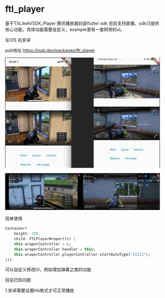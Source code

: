 # ftl_player

基于TXLiteAVSDK_Player 腾讯播放器封装flutter sdk 目前支持直播，sdk只提供核心功能，具体功能需要自定义，example里有一套附带的ui。

左iOS    右安卓

pub地址 https://pub.dev/packages/ftl_player

![Image text](https://raw.githubusercontent.com/tion126/ftl_player/main/screenshot1.png)

![Image text](https://raw.githubusercontent.com/tion126/ftl_player/main/screenshot2.png)


简单使用
``` dart
Container(
    height: 200,
    child: FTLPlayerWraper((c) {
    this.wraperController = c;
    this.wraperController.handler = this;
    this.wraperController.playerController.startAutoType("11111");
}))
```
可以自定义修改UI，例如增加弹幕之类的功能

目前已知问题 

1.安卓需要设置hls格式才可正常播放